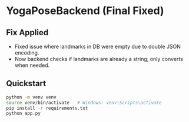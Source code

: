 # YogaPoseBackend (Final Fixed)

## Fix Applied
- Fixed issue where landmarks in DB were empty due to double JSON encoding.
- Now backend checks if landmarks are already a string; only converts when needed.

## Quickstart
```bash
python -m venv venv
source venv/bin/activate   # Windows: venv\Scripts\activate
pip install -r requirements.txt
python app.py
```
